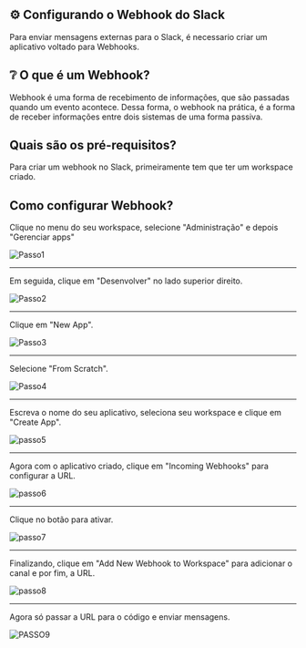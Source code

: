 ## :gear: Configurando o Webhook do Slack

Para enviar mensagens externas para o Slack, é necessario criar um aplicativo voltado para Webhooks.

## :grey_question: O que é um Webhook?

Webhook é uma forma de recebimento de informações, que são passadas quando um evento acontece. Dessa forma, o webhook na prática, é a forma de receber informações entre dois sistemas de uma forma passiva.

## Quais são os pré-requisitos?

Para criar um webhook no Slack, primeiramente tem que ter um workspace criado.

## Como configurar Webhook?

Clique no menu do seu workspace, selecione "Administração" e depois "Gerenciar apps"

![Passo1](https://user-images.githubusercontent.com/51414398/165332255-5e35fb3b-a914-4179-a8c8-17b1f6abd02b.png)

---

Em seguida, clique em "Desenvolver" no lado superior direito.

![Passo2](https://user-images.githubusercontent.com/51414398/165333253-5a221293-c171-4e28-ad0b-12b24cdd672d.PNG)

---

Clique em "New App".

![Passo3](https://user-images.githubusercontent.com/51414398/165333574-457a860c-f076-4eb0-89b7-9d93bd2291b4.PNG)

---


Selecione "From Scratch".

![Passo4](https://user-images.githubusercontent.com/51414398/165333781-e85e9f16-4f6b-449f-a4a9-9e487058b9ae.PNG)

---


Escreva o nome do seu aplicativo, seleciona seu workspace e clique em "Create App".

![passo5](https://user-images.githubusercontent.com/51414398/165334073-2a2e77c9-7d29-4225-9b16-6431351b3810.PNG)

---


Agora com o aplicativo criado, clique em "Incoming Webhooks" para configurar a URL.


![passo6](https://user-images.githubusercontent.com/51414398/165334589-98cd90de-60f8-4359-9042-d4006960fa8c.PNG)

---

Clique no botão para ativar.


![passo7](https://user-images.githubusercontent.com/51414398/165334802-07d3760f-fb24-4a3e-85e4-09d3d19c0744.PNG)

---

Finalizando, clique em "Add New Webhook to Workspace" para adicionar o canal e por fim, a URL.

![passo8](https://user-images.githubusercontent.com/51414398/165334987-771039de-6581-48fc-adb4-0440b46e1a6e.PNG)


---

Agora só passar a URL para o código e enviar mensagens.

![PASSO9](https://user-images.githubusercontent.com/51414398/165335584-f473b8e7-a61a-44df-9257-51d801dc3fe5.PNG)

